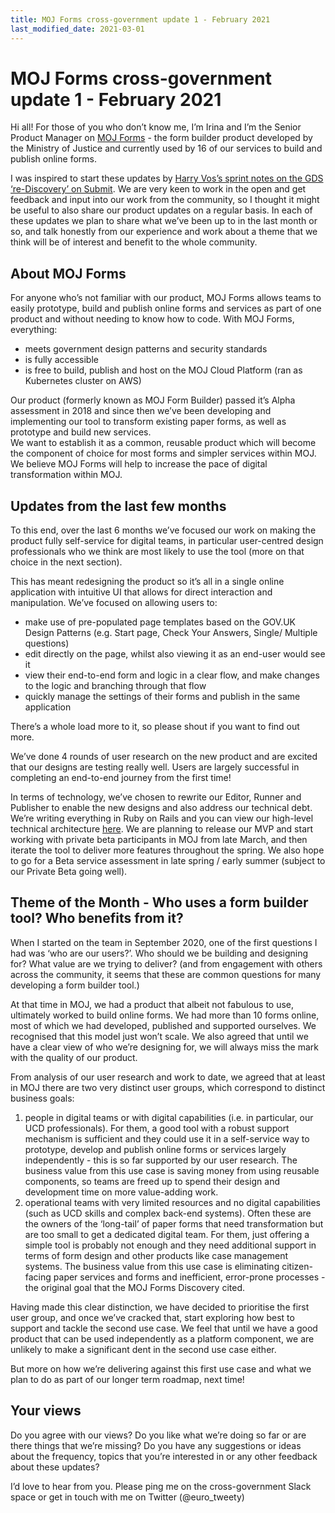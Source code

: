 ```yaml
---
title: MOJ Forms cross-government update 1 - February 2021
last_modified_date: 2021-03-01
---
```


# MOJ Forms cross-government update 1 - February 2021

Hi all! For those of you who don’t know me, I’m Irina and I’m the Senior Product Manager on [MOJ Forms](https://moj-forms.service.justice.gov.uk/) - the form builder product developed by the Ministry of Justice and currently used by 16 of our services to build and publish online forms.

I was inspired to start these updates by [Harry Vos’s sprint notes on the GDS ‘re-Discovery’ on Submit](https://xgovformbuilder.github.io/x-gov-form-community/2021-GDS-discovery.html). We are very keen to work in the open and get feedback and input into our work from the community, so I thought it might be useful to also share our product updates on a regular basis.
In each of these updates we plan to share what we’ve been up to in the last month or so, and talk honestly from our experience and work about a theme that we think will be of interest and benefit to the whole community.  

## About MOJ Forms
For anyone who’s not familiar with our product, MOJ Forms allows teams to easily prototype, build and publish online forms and services as part of one product and without needing to know how to code. With MOJ Forms, everything:

- meets government design patterns and security standards
- is fully accessible
- is free to build, publish and host on the MOJ Cloud Platform (ran as Kubernetes cluster on AWS)

Our product (formerly known as MOJ Form Builder) passed it’s Alpha assessment in 2018 and since then we’ve been developing and implementing our tool to transform existing paper forms, as well as prototype and build new services.   
We want to establish it as a common, reusable product which will become the component of choice for most forms and simpler services within MOJ. We believe MOJ Forms will help to increase the pace of digital transformation within MOJ.

## Updates from the last few months

To this end, over the last 6 months we’ve focused our work on making the product fully self-service for digital teams, in particular user-centred design professionals who we think are most likely to use the tool (more on that choice in the next section).

This has meant redesigning the product so it’s all in a single online application with intuitive UI that allows for direct interaction and manipulation. We’ve focused on allowing users to:
- make use of pre-populated page templates based on the GOV.UK Design Patterns (e.g. Start page, Check Your Answers, Single/ Multiple questions)
- edit directly on the page, whilst also viewing it as an end-user would see it
- view their end-to-end form and logic in a clear flow, and make changes to the logic and branching through that flow
- quickly manage the settings of their forms and publish in the same application

There’s a whole load more to it, so please shout if you want to find out more.

We’ve done 4 rounds of user research on the new product and are excited that our designs are testing really well. Users are largely successful in completing an end-to-end journey from the first time!

In terms of technology, we’ve chosen to rewrite our Editor, Runner and Publisher to enable the new designs and also address our technical debt. We’re writing everything in Ruby on Rails and you can view our high-level technical architecture [here](https://docs.google.com/document/d/1yebtw2R_tmJ_jhA_KOp167cbpfNMAznyZ783ShA9ceE/edit?usp=sharing).
We are planning to release our MVP and start working with private beta participants in MOJ from late March, and then iterate the tool to deliver more features throughout the spring. We also hope to go for a Beta service assessment in late spring / early summer (subject to our Private Beta going well).

## Theme of the Month - Who uses a form builder tool? Who benefits from it?

When I started on the team in September 2020, one of the first questions I had was ‘who are our users?’. Who should we be building and designing for? What value are we trying to deliver? (and from engagement with others across the community, it seems that these are common questions for many developing a form builder tool.)

At that time in MOJ, we had a product that albeit not fabulous to use, ultimately worked to build online forms. We had more than 10 forms online, most of which we had developed, published and supported ourselves. We recognised that this model just won’t scale. We also agreed that until we have a clear view of who we’re designing for, we will always miss the mark with the quality of our product.

From analysis of our user research and work to date, we agreed that at least in MOJ there are two very distinct user groups, which correspond to distinct business goals:

1. people in digital teams or with digital capabilities (i.e. in particular, our UCD professionals). For them, a good tool with a robust support mechanism is sufficient and they could use it in a self-service way to prototype, develop and publish online forms or services largely independently - this is so far supported by our user research. The business value from this use case is saving money from using reusable components, so teams are freed up to spend their design and development time on more value-adding work.
2. operational teams with very limited resources and no digital capabilities (such as UCD skills and complex back-end systems). Often these are the owners of the ‘long-tail’ of paper forms that need transformation but are too small to get a dedicated digital team. For them, just offering a simple tool is probably not enough and they need additional support in terms of form design and other products like case management systems. The business value from this use case is eliminating citizen-facing paper services and forms and inefficient, error-prone processes - the original goal that the MOJ Forms Discovery cited.

Having made this clear distinction, we have decided to prioritise the first user group, and once we’ve cracked that, start exploring how best to support and tackle the second use case. We feel that until we have a good product that can be used independently as a platform component, we are unlikely to make a significant dent in the second use case either.

But more on how we’re delivering against this first use case and what we plan to do as part of our longer term roadmap, next time!

## Your views
Do you agree with our views? Do you like what we’re doing so far or are there things that we’re missing? Do you have any suggestions or ideas about the frequency, topics that you’re interested in or any other feedback about these updates?

I’d love to hear from you. Please ping me on the cross-government Slack space or get in touch with me on Twitter (@euro_tweety)
